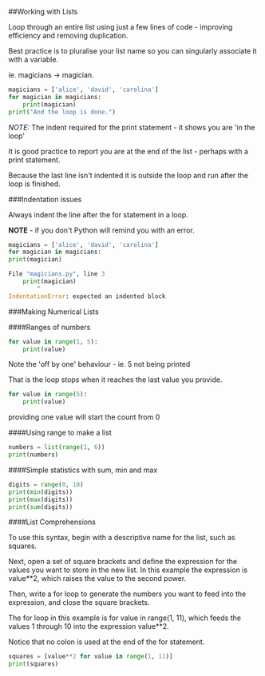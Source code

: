 ##Working with Lists

Loop through an entire list using just a few lines of code - improving efficiency and removing duplication.

Best practice is to pluralise your list name so you can singularly associate it with a variable.

ie. magicians -> magician.

```python
magicians = ['alice', 'david', 'carolina']
for magician in magicians:
    print(magician)
print("And the loop is done.")
```

*NOTE:* The indent required for the print statement - it shows you are 'in the loop'

It is good practice to report you are at the end of the list - perhaps with a print statement.

Because the last line isn't indented it is outside the loop and run after the loop is finished.

###Indentation issues

Always indent the line after the for statement in a loop.

**NOTE** - if you don't Python will remind you with an error.

```python
magicians = ['alice', 'david', 'carolina']
for magician in magicians:
print(magician)

File "magicians.py", line 3
    print(magician)
        ^
IndentationError: expected an indented block
```

###Making Numerical Lists

####Ranges of numbers

```python
for value in range(1, 5):
    print(value)
```

Note the 'off by one' behaviour - ie. 5 not being printed

That is the loop stops when it reaches the last value you provide.

```python
for value in range(5):
    print(value)
```

providing one value will start the count from 0

####Using range to make a list

```python
numbers = list(range(1, 6))
print(numbers)
```

####Simple statistics with sum, min and max

```python
digits = range(0, 10)
print(min(digits))
print(max(digits))
print(sum(digits))
```

####List Comprehensions

To use this syntax, begin with a descriptive name for the list, such as squares. 

Next, open a set of square brackets and define the expression for the values you want to store in the new list. In this example the expression is value**2, which raises the value to the second power. 

Then, write a for loop to generate the numbers you want to feed into the expression, and close the square brackets. 

The for loop in this example is for value in range(1, 11), which feeds the values 1 through 10 into the expression value**2. 

Notice that no colon is used at the end of the for statement.

```python
squares = [value**2 for value in range(1, 11)]
print(squares)
```